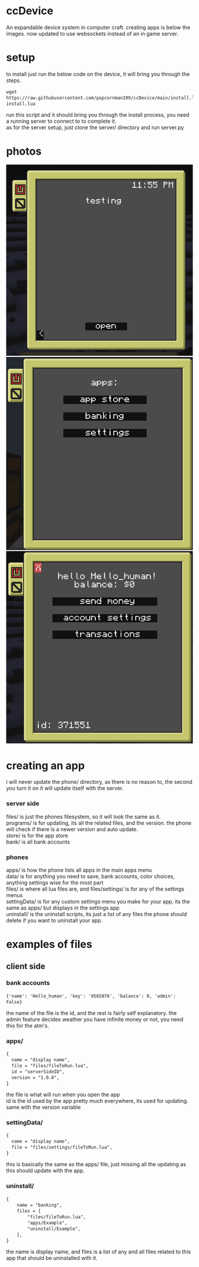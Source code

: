 # ccDevice
An expandable device system in computer craft. creating apps is below the images. now updated to use websockets instead of an in game server.

# setup
to install just run the below code on the device, it will bring you through the steps.
```
wget https://raw.githubusercontent.com/popcornman209/ccDevice/main/install.lua
install.lua
```
run this script and it should bring you through the install process, you need a running server to connect to to complete it.<br />
as for the server setup, just clone the server/ directory and run server.py

# photos
![rando image](photos/phone1.png)
![other rando image](photos/phone2.png)
![another rando image](photos/bank.png)

# creating an app
i will never update the phone/ directory, as there is no reason to, the second you turn it on it will update itself with the server.

### server side
files/ is just the phones filesystem, so it will look the same as it.<br />
programs/ is for updating, its all the related files, and the version. the phone will check if there is a newer version and auto update.<br />
store/ is for the app store<br />
bank/ is all bank accounts<br />

### phones
apps/ is how the phone lists all apps in the main apps menu<br />
data/ is for anything you need to save, bank accounts, color choices, anything settings wise for the most part<br />
files/ is where all lua files are, and files/settings/ is for any of the settings menus<br />
settingData/ is for any custom settings menu you make for your app, its the same as apps/ but displays in the settings app<br />
uninstall/ is the uninstall scripts, its just a list of any files the phone should delete if you want to uninstall your app.<br />

# examples of files
## client side
### bank accounts
```
{'name': 'Hello_human', 'key': '9565876', 'balance': 0, 'admin': False}
```
the name of the file is the id, and the rest is fairly self explanatory. the admin feature decides weather you have infinite money or not, you need this for the atm's.

### apps/
```
{
  name = "display name",
  file = "files/fileToRun.lua",
  id = "serverSideID",
  version = "1.0.0",
}
```
the file is what will run when you open the app<br />
id is the id used by the app pretty much everywhere, its used for updating. same with the version variable

### settingData/
```
{
  name = "display name",
  file = "files/settings/fileToRun.lua",
}
```
this is basically the same as the apps/ file, just missing all the updating as this should update with the app.

### uninstall/
```
{
    name = "banking",
    files = {
        "files/fileToRun.lua",
        "apps/Example",
        "uninstall/Example",
    },
}
```
the name is display name, and files is a list of any and all files related to this app that should be uninstalled with it.
